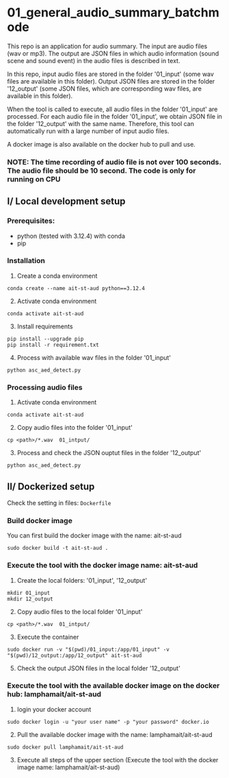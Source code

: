 # 01_general_audio_summary_batchmode

This repo is an application for audio summary. The input are audio files (wav or mp3). The output are JSON files in which audio information (sound scene and sound event) in the audio files is described in text.

In this repo, input audio files are stored in the folder '01_input' (some wav files are available in this folder). Output JSON files are stored in the folder '12_output' (some JSON files, which are corresponding wav files, are available in this folder).

When the tool is called to execute, all audio files in the folder '01_input' are processed. For each audio file in the folder '01_input', we obtain JSON file in the folder '12_output' with the same name. Therefore, this tool can automatically run with a large number of input audio files.

A docker image is also available on the docker hub to pull and use.

### NOTE:  The time recording of audio file is not over 100 seconds. The audio file should be 10 second. The code is only for running on CPU

## I/ Local development setup

### Prerequisites:
* python (tested with 3.12.4) with conda 
* pip

### Installation
1. Create a conda environment
```
conda create --name ait-st-aud python==3.12.4
```
2. Activate conda environment
```
conda activate ait-st-aud
```
3. Install requirements
```
pip install --upgrade pip
pip install -r requirement.txt
```
4. Process with available wav files in the folder '01_input'
```
python asc_aed_detect.py 
```

### Processing audio files
1. Activate conda environment
```
conda activate ait-st-aud
```
2. Copy audio files into the folder '01_input'
```
cp <path>/*.wav  01_intput/
```
3. Process and check the JSON ouptut files in the folder '12_output'
```
python asc_aed_detect.py 
```

## II/ Dockerized setup

Check the setting in files: `Dockerfile`

### Build docker image
You can first build the docker image with the name: ait-st-aud
```
sudo docker build -t ait-st-aud .
```

### Execute the tool with the docker image name: ait-st-aud
1. Create the local folders:  '01_input', '12_output'
```
mkdir 01_input
mkdir 12_output 
```
2. Copy audio files to the local folder '01_input'
```
cp <path>/*.wav  01_intput/
```
3. Execute the container
```
sudo docker run -v "$(pwd)/01_input:/app/01_input" -v "$(pwd)/12_output:/app/12_output" ait-st-aud
```
5. Check the output JSON files in the local folder '12_output'


### Execute the tool with the available docker image on the docker hub: lamphamait/ait-st-aud
1. login your docker account
```
sudo docker login -u "your user name" -p "your password" docker.io 
```
2. Pull the available docker image with the name: lamphamait/ait-st-aud
```
sudo docker pull lamphamait/ait-st-aud
```
3. Execute all steps of the upper section (Execute the tool with the docker image name: lamphamait/ait-st-aud)

